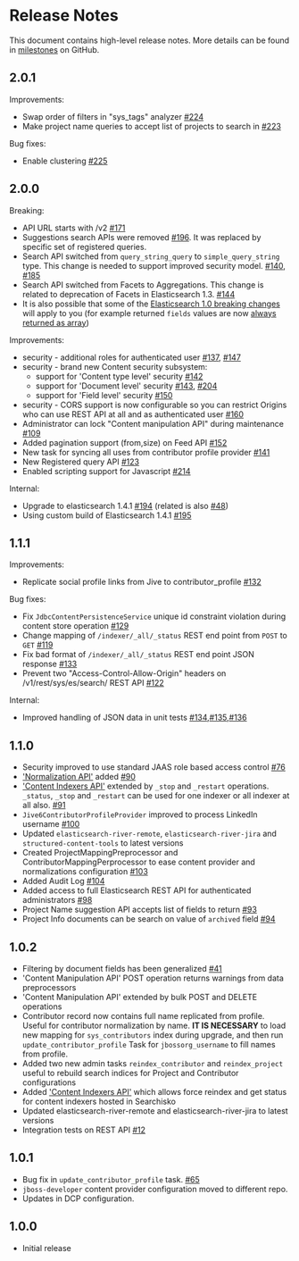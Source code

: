 # Release Notes

This document contains high-level release notes. More details can be found in [milestones](https://github.com/searchisko/searchisko/milestones) on GitHub.

## 2.0.1

Improvements:

- Swap order of filters in "sys\_tags" analyzer [#224](https://github.com/searchisko/searchisko/issues/224)
- Make project name queries to accept list of projects to search in [#223](https://github.com/searchisko/searchisko/issues/223)

Bug fixes:

- Enable clustering [#225](https://github.com/searchisko/searchisko/issues/225)

## 2.0.0

Breaking:

- API URL starts with /v2 [#171](https://github.com/searchisko/searchisko/issues/171)
- Suggestions search APIs were removed [#196](https://github.com/searchisko/searchisko/issues/196). It was replaced by
 specific set of registered queries.
- Search API switched from `query_string_query` to `simple_query_string` type.
 This change is needed to support improved security model. [#140](https://github.com/searchisko/searchisko/issues/140), [#185](https://github.com/searchisko/searchisko/issues/185)
- Search API switched from Facets to Aggregations.
 This change is related to deprecation of Facets in Elasticsearch 1.3. [#144](https://github.com/searchisko/searchisko/issues/144)
- It is also possible that some of the [Elasticsearch 1.0 breaking changes](http://www.elastic.co/guide/en/elasticsearch/reference/1.4/breaking-changes-1.0.html)
 will apply to you (for example returned `fields` values are now [always returned as array](http://www.elastic.co/guide/en/elasticsearch/reference/1.4/_return_values.html)) 

Improvements:

- security - additional roles for authenticated user [#137](https://github.com/searchisko/searchisko/issues/137), [#147](https://github.com/searchisko/searchisko/issues/147)
- security - brand new Content security subsystem: 
  - support for 'Content type level' security [#142](https://github.com/searchisko/searchisko/issues/142)
  - support for 'Document level' security [#143](https://github.com/searchisko/searchisko/issues/143), [#204](https://github.com/searchisko/searchisko/issues/204)
  - support for 'Field level' security [#150](https://github.com/searchisko/searchisko/issues/150)
- security - CORS support is now configurable so you can restrict Origins who can use REST API at all and as authenticated user [#160](https://github.com/searchisko/searchisko/issues/160)
- Administrator can lock "Content manipulation API" during maintenance [#109](https://github.com/searchisko/searchisko/issues/109)
- Added pagination support (from,size) on Feed API [#152](https://github.com/searchisko/searchisko/issues/152)
- New task for syncing all uses from contributor profile provider [#141](https://github.com/searchisko/searchisko/issues/141)
- New Registered query API [#123](https://github.com/searchisko/searchisko/issues/123)
- Enabled scripting support for Javascript [#214](https://github.com/searchisko/searchisko/issues/214)

Internal:

- Upgrade to elasticsearch 1.4.1 [#194](https://github.com/searchisko/searchisko/issues/194) (related is also [#48](https://github.com/searchisko/searchisko/issues/48))
- Using custom build of Elasticsearch 1.4.1 [#195](https://github.com/searchisko/searchisko/issues/195)

## 1.1.1

Improvements:

- Replicate social profile links from Jive to contributor\_profile [#132](https://github.com/searchisko/searchisko/issues/132)

Bug fixes:

- Fix `JdbcContentPersistenceService` unique id constraint violation during content store operation [#129](https://github.com/searchisko/searchisko/issues/129)
- Change mapping of `/indexer/_all/_status` REST end point from `POST` to `GET` [#119](https://github.com/searchisko/searchisko/issues/119)
- Fix bad format of `/indexer/_all/_status` REST end point JSON response [#133](https://github.com/searchisko/searchisko/issues/133)
- Prevent two "Access-Control-Allow-Origin" headers on /v1/rest/sys/es/search/ REST API [#122](https://github.com/searchisko/searchisko/issues/122)

Internal:

- Improved handling of JSON data in unit tests [#134](https://github.com/searchisko/searchisko/issues/134),[#135](https://github.com/searchisko/searchisko/issues/135),[#136](https://github.com/searchisko/searchisko/issues/136)

## 1.1.0

- Security improved to use standard JAAS role based access control [#76](https://github.com/searchisko/searchisko/issues/76)
- ['Normalization API'](http://docs.jbossorg.apiary.io/#normalizationapi) added [#90](https://github.com/searchisko/searchisko/issues/90)
- ['Content Indexers API'](http://docs.jbossorg.apiary.io/#contentindexersapi) extended by `_stop` and `_restart` operations. `_status`, `_stop` and `_restart` can be used for one indexer or all indexer at all also. [#91](https://github.com/searchisko/searchisko/issues/91)
- `Jive6ContributorProfileProvider` improved to process LinkedIn username [#100](https://github.com/searchisko/searchisko/issues/100)
- Updated `elasticsearch-river-remote`, `elasticsearch-river-jira` and `structured-content-tools` to latest versions
- Created ProjectMappingPreprocessor and ContributorMappingPerprocessor to ease content provider and normalizations configuration [#103](https://github.com/searchisko/searchisko/issues/103) 
- Added Audit Log [#104](https://github.com/searchisko/searchisko/issues/104)
- Added access to full Elasticsearch REST API for authenticated administrators [#98](https://github.com/searchisko/searchisko/issues/98)  
- Project Name suggestion API accepts list of fields to return [#93](https://github.com/searchisko/searchisko/issues/93)
- Project Info documents can be search on value of `archived` field [#94](https://github.com/searchisko/searchisko/issues/94)

## 1.0.2

- Filtering by document fields has been generalized [#41](https://github.com/searchisko/searchisko/issues/41)
- 'Content Manipulation API' POST operation returns warnings from data preprocessors
- 'Content Manipulation API' extended by bulk POST and DELETE operations
- Contributor record now contains full name replicated from profile. Useful for contributor normalization by name. 
  **IT IS NECESSARY** to load new mapping for `sys_contributors` index during upgrade, and then run `update_contributor_profile` Task for `jbossorg_username` to fill names from profile.
- Added two new admin tasks `reindex_contributor` and `reindex_project` useful to rebuild search indices for Project and Contributor configurations
- Added ['Content Indexers API'](http://docs.jbossorg.apiary.io/#contentindexersapi) which allows force reindex and get status for content indexers hosted in Searchisko
- Updated elasticsearch-river-remote and elasticsearch-river-jira to latest versions
- Integration tests on REST API [#12](https://github.com/searchisko/searchisko/issues/12)

## 1.0.1

- Bug fix in `update_contributor_profile` task. [#65](https://github.com/searchisko/searchisko/issues/65)
- `jboss-developer` content provider configuration moved to different repo.
- Updates in DCP configuration.

## 1.0.0

- Initial release
